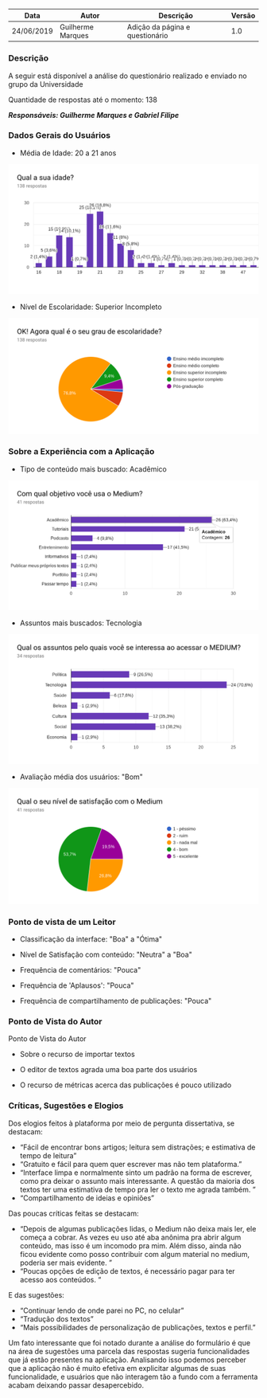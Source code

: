 |Data      |        Autor            |           Descrição           |Versão|
|----------|-------------------------|-------------------------------|------|
|24/06/2019| Guilherme Marques| Adição da página e questionário | 1.0  |

### Descrição

A seguir está disponível a análise do questionário realizado e enviado no grupo da Universidade

Quantidade de respostas até o momento: 138  

***Responsáveis: Guilherme Marques e Gabriel Filipe***

### Dados Gerais do Usuários

- Média de Idade: 20 a 21 anos

![Media Idade](images/questionario/media-idade.jpeg.jpg)

- Nível de Escolaridade: Superior Incompleto

![Escolaridade](images/questionario/escolaridade.jpg)

### Sobre a Experiência com a Aplicação

- Tipo de conteúdo mais buscado: Acadêmico

![Conteúdo buscado](images/questionario/objetivo-academico.jpg)

- Assuntos mais buscados: Tecnologia

![Assuntos mais Buscados](images/questionario/assunto-tecnologia.jpg)

- Avaliação média dos usuários: "Bom"

![Satisfação](images/questionario/satisfacao.jpg)

### Ponto de vista de um Leitor

- Classificação da interface: "Boa" a "Ótima"

- Nível de Satisfação com conteúdo: "Neutra" a "Boa"

- Frequência de comentários: "Pouca"

- Frequência de 'Aplausos': "Pouca"

- Frequência de compartilhamento de publicações: "Pouca"

### Ponto de Vista do Autor

Ponto de Vista do Autor

- Sobre o recurso de importar textos

- O editor de textos agrada uma boa parte dos usuários

- O recurso de métricas acerca das publicações é pouco utilizado

### Críticas, Sugestões e Elogios

Dos elogios feitos à plataforma por meio de pergunta dissertativa, se destacam:

-  “Fácil de encontrar bons artigos; leitura sem distrações; e estimativa de tempo de leitura”
-  “Gratuito e fácil para quem quer escrever mas não tem plataforma.”
-  “Interface limpa e normalmente sinto um padrão na forma de escrever, como pra deixar o assunto mais interessante. A questão da maioria dos textos ter uma estimativa de tempo pra ler o texto me agrada também. ”
-  “Compartilhamento de ideias e opiniões”

Das poucas críticas feitas se destacam:

-  “Depois de algumas publicações lidas, o Medium não deixa mais ler, ele começa a cobrar. As vezes eu uso até aba anônima pra abrir algum conteúdo, mas isso é um incomodo pra mim. Além disso, ainda não ficou evidente como posso contribuir com algum material no medium, poderia ser mais evidente. ”
- “Poucas opções de edição de textos, é necessário pagar para ter acesso aos conteúdos. “

E das sugestões:
-  “Continuar lendo de onde parei no PC, no celular”
- “Tradução dos textos”
- “Mais possibilidades de personalização de publicações, textos e perfil.”

Um fato interessante que foi notado durante a análise do formulário é que na área de sugestões uma parcela das respostas sugeria funcionalidades que já estão presentes na aplicação. Analisando isso podemos perceber que a aplicação não é muito efetiva em explicitar algumas de suas funcionalidade, e usuários que não interagem tão a fundo com a ferramenta acabam deixando passar desapercebido.


